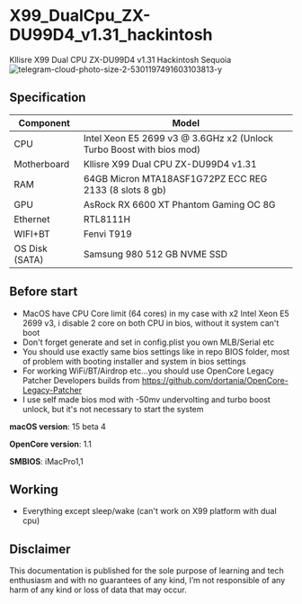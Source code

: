 # X99_DualCpu_ZX-DU99D4_v1.31_hackintosh
Kllisre X99 Dual CPU ZX-DU99D4 v1.31 Hackintosh Sequoia
![telegram-cloud-photo-size-2-5301197491603103813-y](https://github.com/user-attachments/assets/6def324b-7e9a-4dd6-8edf-20d353d4cce1)


## Specification
| **Component** | **Model** |
| ------------- | --------- |
| CPU | Intel Xeon E5 2699 v3 @ 3.6GHz x2 (Unlock Turbo Boost with bios mod) |
| Motherboard | Kllisre X99 Dual CPU ZX-DU99D4 v1.31|
| RAM | 64GB Micron MTA18ASF1G72PZ ECC REG 2133 (8 slots 8 gb) |
| GPU | AsRock RX 6600 XT Phantom Gaming OC 8G  |
| Ethernet | RTL8111H |
| WIFI+BT | Fenvi T919 |
| OS Disk (SATA) | Samsung 980 512 GB NVME SSD |

## Before start

- MacOS have CPU Core limit (64 cores) in my case with x2 Intel Xeon E5 2699 v3, i disable 2 core on both CPU in bios, without it system can't boot
- Don't forget generate and set in config.plist you own MLB/Serial etc 
- You should use exactly same bios settings like in repo BIOS folder, most of problem with booting installer and system in bios settings
- For working WiFi/BT/Airdrop etc...you should use OpenCore Legacy Patcher Developers builds from https://github.com/dortania/OpenCore-Legacy-Patcher
- I use self made bios mod with -50mv undervolting and turbo boost unlock, but it's not necessary to start the system

**macOS version**: 15 beta 4

**OpenCore version**: 1.1

**SMBIOS**:  iMacPro1,1

## Working
- Everything except sleep/wake (can't work on X99 platform with dual cpu)

## Disclaimer

This documentation is published for the sole purpose of learning and tech enthusiasm and with no guarantees of any kind, I’m not responsible of any harm of any kind or loss of data that may occur.
